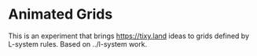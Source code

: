 # Animated Grids

This is an experiment that brings https://tixy.land ideas to grids defined by
L-system rules. Based on ../l-system work.
